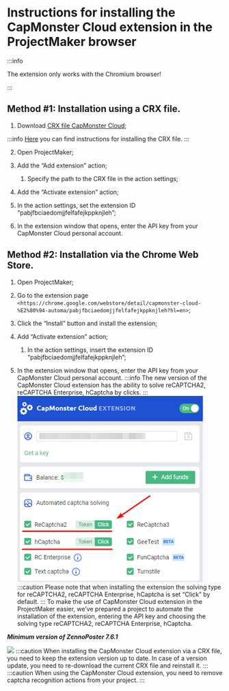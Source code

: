 ﻿---
sidebar_position: 3
sidebar_label: Instructions for installing the extension in the ProjectMaker browser
---

# Instructions for installing the CapMonster Cloud extension in the ProjectMaker browser

:::info

The extension only works with the Chromium browser!

:::

## **Method #1: Installation using a CRX file.**
1. Download [CRX file CapMonster Cloud](https://chrome.google.com/webstore/detail/capmonster-cloud-%E2%80%94-automa/pabjfbciaedomjjfelfafejkppknjleh?hl=en);

:::info
[Here](https://zennolab.atlassian.net/wiki/spaces/RU/pages/2081423361#%D0%9A%D0%B0%D0%BA-%D1%81%D0%BA%D0%B0%D1%87%D0%B0%D1%82%D1%8C-crx-%D1%84%D0%B0%D0%B9%D0%BB-%D1%80%D0%B0%D1%81%D1%88%D0%B8%D1%80%D0%B5%D0%BD%D0%B8%D1%8F) you can find instructions for installing the CRX file.
:::

2. Open ProjectMaker;

3. Add the “Add extension” action;

    1. Specify the path to the CRX file in the action settings;

4. Add the “Activate extension” action;

5. In the action settings, set the extension ID “pabjfbciaedomjjfelfafejkppknjleh”;

6. In the extension window that opens, enter the API key from your CapMonster Cloud personal account.
## **Method #2: Installation via the Chrome Web Store.**
1. Open ProjectMaker;
2. Go to the extension page `<https://chrome.google.com/webstore/detail/capmonster-cloud-%E2%80%94-automa/pabjfbciaedomjjfelfafejkppknjleh?hl=en>`;
3. Click the “Install” button and install the extension;
4. Add “Activate extension” action;

    1. In the action settings, insert the extension ID “pabjfbciaedomjjfelfafejkppknjleh”;

5. In the extension window that opens, enter the API key from your CapMonster Cloud personal account.
:::info
The new version of the CapMonster Cloud extension has the ability to solve reCAPTCHA2, reCAPTCHA Enterprise, hCaptcha by clicks.
:::
![](ext.png) 
:::caution
Please note that when installing the extension the solving type for reCAPTCHA2, reCAPTCHA Enterprise, hCaptcha is set “Click” by default.
:::
To make the use of CapMonster Cloud extension in the ProjectMaker easier, we’ve prepared a project to automate the installation of the extension, entering the API key and choosing the solving type reCAPTCHA2, reCAPTCHA Enterprise, hCaptcha.

***Minimum version of ZennoPoster 7.6.1***

![](Aspose.Words.d33c25f1-0d68-4361-bcfb-da50f3892df4.002.png)
:::caution
When installing the CapMonster Cloud extension via a CRX file, you need to keep the extension version up to date. In case of a version update, you need to re-download the current CRX file and reinstall it.
:::
:::caution
When using the CapMonster Cloud extension, you need to remove captcha recognition actions from your project.
:::